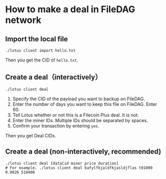 # How to make a deal in FileDAG network

## Import the local file

```shell
./lotus client import hello.txt
```

Then you get the CID of `hello.txt`.

## Create a deal（interactively）

```shell
./lotus client deal
```

1. Specify the CID of the payload you want to backup on FileDAG.
2. Enter the number of days you want to keep this file on FileDAG. Enter 60.
3. Tell Lotus whether or not this is a Filecoin Plus deal. It is not.
4. Enter the miner IDs. Multiple IDs should be separated by spaces.
5. Confirm your transaction by entering `yes`.

Then you get Deal CIDs.

## Create a deal (non-interactively, recommended)

```shell
./lotus client deal [dataCid miner price duration]
# For example, ./lotus client deal bafylfkjaldfkjasldjflas t01000 0.0026 518400
```
